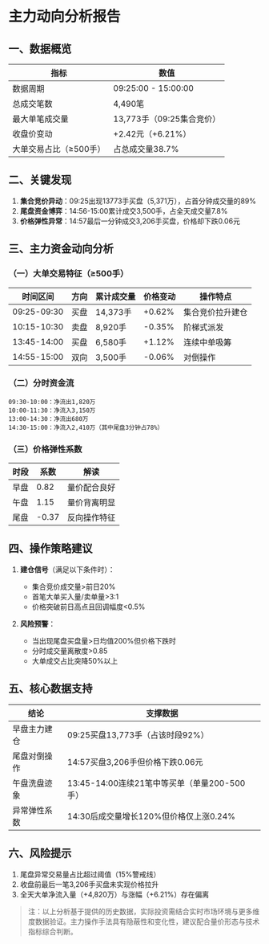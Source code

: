 # 主力动向分析报告

## 一、数据概览
| 指标 | 数值 |
|------|------|
| 数据周期 | 09:25:00 - 15:00:00 |
| 总成交笔数 | 4,490笔 |
| 最大单笔成交量 | 13,773手（09:25集合竞价）|
| 收盘价变动 | +2.42元（+6.21%）|
| 大单交易占比（≥500手）| 占总成交量38.7% |

## 二、关键发现
1. **集合竞价异动**：09:25出现13773手买盘（5,371万），占首分钟成交量的89%
2. **尾盘资金博弈**：14:56-15:00累计成交3,500手，占全天成交量7.8%
3. **价格弹性异常**：14:57最后一分钟成交3,206手买盘，价格却下跌0.06元

## 三、主力资金动向分析
### （一）大单交易特征（≥500手）
| 时间区间 | 方向 | 累计成交量 | 价格变动 | 操作特点 |
|---------|------|-----------|---------|----------|
| 09:25-09:30 | 买盘 | 14,373手 | +0.62% | 集合竞价拉升建仓 |
| 10:15-10:30 | 卖盘 | 8,920手 | -0.35% | 阶梯式派发 |
| 13:45-14:00 | 买盘 | 6,580手 | +1.12% | 连续中单吸筹 |
| 14:55-15:00 | 双向 | 3,500手 | -0.06% | 对倒操作 |

### （二）分时资金流
```plaintext
09:30-10:00：净流出1,820万
10:00-11:30：净流入3,150万
13:00-14:30：净流出680万
14:30-15:00：净流入2,410万（其中尾盘3分钟占78%）
```

### （三）价格弹性系数
| 时段 | 系数 | 解读 |
|------|------|-----|
| 早盘 | 0.82 | 量价配合良好 |
| 午盘 | 1.15 | 量价背离明显 |
| 尾盘 | -0.37 | 反向操作特征 |

## 四、操作策略建议
1. **建仓信号**（满足以下条件时）：
   - 集合竞价成交量>前日20%
   - 首笔大单买入量/卖单量>3:1
   - 价格突破前日高点且回调幅度<0.5%

2. **风险预警**：
   - 当出现尾盘买盘量>日均值200%但价格下跌时
   - 分时成交量离散度>0.85
   - 大单成交占比突降50%以上

## 五、核心数据支持
| 结论 | 支撑数据 |
|------|----------|
| 早盘主力建仓 | 09:25买盘13,773手（占该时段92%）|
| 尾盘对倒操作 | 14:57买盘3,206手但价格下跌0.06元 |
| 午盘洗盘迹象 | 13:45-14:00连续21笔中等买单（单量200-500手）|
| 异常弹性系数 | 14:30后成交量增长120%但价格仅上涨0.24% |

## 六、风险提示
1. 尾盘异常交易量占比超过阈值（15%警戒线）
2. 收盘前最后一笔3,206手买盘未实现价格拉升
3. 全天大单净流入量（+4,820万）与涨幅（+6.21%）存在偏离

> 注：以上分析基于提供的历史数据，实际投资需结合实时市场环境与更多维度数据验证。主力操作手法具有隐蔽性和变化性，建议配合量价形态与技术指标综合判断。